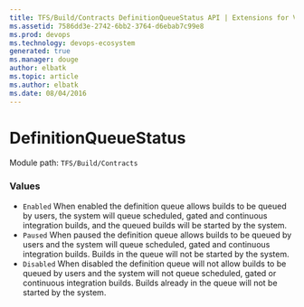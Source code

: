 ```yaml
---
title: TFS/Build/Contracts DefinitionQueueStatus API | Extensions for Visual Studio Team Services
ms.assetid: 7586dd3e-2742-6bb2-3764-d6ebab7c99e8
ms.prod: devops
ms.technology: devops-ecosystem
generated: true
ms.manager: douge
author: elbatk
ms.topic: article
ms.author: elbatk
ms.date: 08/04/2016
---
```


# DefinitionQueueStatus

Module path: `TFS/Build/Contracts`

### Values

* `Enabled` When enabled the definition queue allows builds to be queued by users, the system will queue scheduled, gated and continuous integration builds, and the queued builds will be started by the system.
* `Paused` When paused the definition queue allows builds to be queued by users and the system will queue scheduled, gated and continuous integration builds. Builds in the queue will not be started by the system.
* `Disabled` When disabled the definition queue will not allow builds to be queued by users and the system will not queue scheduled, gated or continuous integration builds. Builds already in the queue will not be started by the system.
